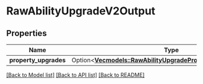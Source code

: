 # RawAbilityUpgradeV2Output

## Properties

Name | Type | Description | Notes
------------ | ------------- | ------------- | -------------
**property_upgrades** | Option<[**Vec<models::RawAbilityUpgradePropertyUpgradeV2Output>**](RawAbilityUpgradePropertyUpgradeV2-Output.md)> |  | [optional]

[[Back to Model list]](../README.md#documentation-for-models) [[Back to API list]](../README.md#documentation-for-api-endpoints) [[Back to README]](../README.md)



